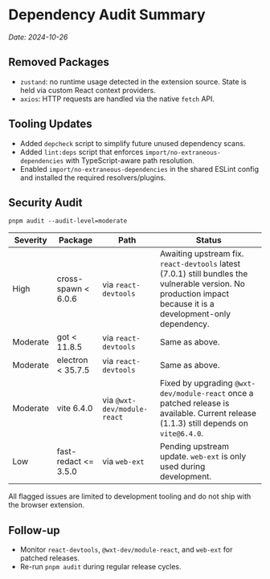 # Dependency Audit Summary

_Date: 2024-10-26_

## Removed Packages

- `zustand`: no runtime usage detected in the extension source. State is held via custom React context providers.
- `axios`: HTTP requests are handled via the native `fetch` API.

## Tooling Updates

- Added `depcheck` script to simplify future unused dependency scans.
- Added `lint:deps` script that enforces `import/no-extraneous-dependencies` with TypeScript-aware path resolution.
- Enabled `import/no-extraneous-dependencies` in the shared ESLint config and installed the required resolvers/plugins.

## Security Audit

`pnpm audit --audit-level=moderate`

| Severity | Package | Path | Status |
| --- | --- | --- | --- |
| High | cross-spawn < 6.0.6 | via `react-devtools` | Awaiting upstream fix. `react-devtools` latest (7.0.1) still bundles the vulnerable version. No production impact because it is a development-only dependency. |
| Moderate | got < 11.8.5 | via `react-devtools` | Same as above. |
| Moderate | electron < 35.7.5 | via `react-devtools` | Same as above. |
| Moderate | vite 6.4.0 | via `@wxt-dev/module-react` | Fixed by upgrading `@wxt-dev/module-react` once a patched release is available. Current release (1.1.3) still depends on `vite@6.4.0`. |
| Low | fast-redact <= 3.5.0 | via `web-ext` | Pending upstream update. `web-ext` is only used during development. |

All flagged issues are limited to development tooling and do not ship with the browser extension.

## Follow-up

- Monitor `react-devtools`, `@wxt-dev/module-react`, and `web-ext` for patched releases.
- Re-run `pnpm audit` during regular release cycles.
